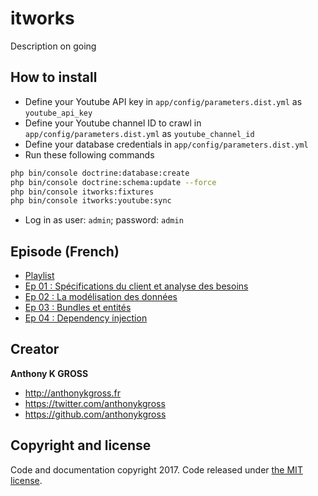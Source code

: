# itworks
Description on going 

## How to install
- Define your Youtube API key in `app/config/parameters.dist.yml` as `youtube_api_key`
- Define your Youtube channel ID to crawl in `app/config/parameters.dist.yml` as `youtube_channel_id`
- Define your database credentials in `app/config/parameters.dist.yml`
- Run these following commands
```bash
php bin/console doctrine:database:create
php bin/console doctrine:schema:update --force
php bin/console itworks:fixtures
php bin/console itworks:youtube:sync
```
- Log in as user: `admin`; password: `admin`

## Episode (French)
- [Playlist](https://www.youtube.com/playlist?list=PLCsa_8vz1nX55noFNC8hNQO6XgDhlV5x5)
- [Ep 01 : Spécifications du client et analyse des besoins](https://www.youtube.com/watch?v=pD5ugHBLzPA)
- [Ep 02 : La modélisation des données](https://www.youtube.com/watch?v=VNG24gdYZL8)
- [Ep 03 : Bundles et entités](https://www.youtube.com/watch?v=DiAzeqHMZrg)
- [Ep 04 : Dependency injection](https://www.youtube.com/watch?v=U2-71RdoE_U)

## Creator
**Anthony K GROSS**
- <http://anthonykgross.fr>
- <https://twitter.com/anthonykgross>
- <https://github.com/anthonykgross>

## Copyright and license
Code and documentation copyright 2017. Code released under [the MIT license](https://github.com/anthonykgross/itworks/blob/master/LICENSE).
